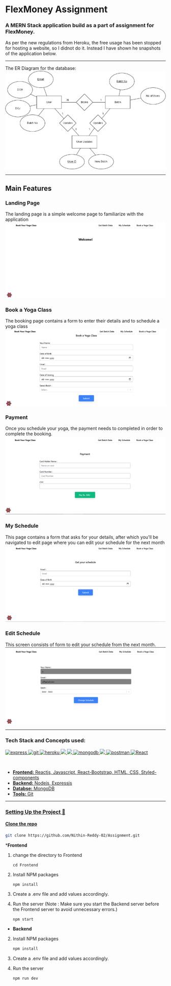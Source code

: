 # FlexMoney Assignment

### A MERN Stack application build as a part of assignment for FlexMoney.

As per the new regulations from Heroku, the free usage has been stopped for hosting a website, so I didnot do it. Instead I have shown he snapshots of the application below.

***
The ER Diagram for the database:
<br>
![](https://github.com/Nithin-Reddy-02/Assignment/blob/main/public/er.png)
***

## Main Features
### Landing Page
The landing page is a simple welcome page to familiarize with the application
<br>
![](https://github.com/Nithin-Reddy-02/Assignment/blob/main/public/landing.png)

### Book a Yoga Class
The booking page contains a form to enter their details and to schedule a yoga class
<br>
![](https://github.com/Nithin-Reddy-02/Assignment/blob/main/public/bookin.png)


### Payment
Once you schedule your yoga, the payment needs to completed in order to complete the booking.
<br>
![](https://github.com/Nithin-Reddy-02/Assignment/blob/main/public/payment.png)

### My Schedule
This page contains a form that asks for your details, after which you'll be navigated to edit page where you can edit your schedule for the next month
<br>
![](https://github.com/Nithin-Reddy-02/Assignment/blob/main/public/getschedule.png)

### Edit Schedule
This screen consists of form to edit your schedule from the next month.
<br>
![](https://github.com/Nithin-Reddy-02/Assignment/blob/main/public/editschedule.png)

***
### Tech Stack and Concepts used:

<p align="left"> <a href="https://expressjs.com" target="_blank"> <img src="https://www.vectorlogo.zone/logos/expressjs/expressjs-ar21.svg" alt="express" height="40"/> </a> <a href="https://git-scm.com/" target="_blank"> <img src="https://www.vectorlogo.zone/logos/git-scm/git-scm-icon.svg" alt="git" width="40" height="40"/> </a> <a href="https://heroku.com" target="_blank"> <img src="https://www.vectorlogo.zone/logos/heroku/heroku-icon.svg" alt="heroku" width="40" height="40"/> </a> <a href="https://www.w3.org/html/" target="_blank"> <img src="https://img.icons8.com/color/48/000000/html-5.png"/> </a> <a href="https://developer.mozilla.org/en-US/docs/Web/JavaScript" target="_blank"> <img src="https://img.icons8.com/color/48/000000/javascript.png"/> </a> <a href="https://www.mongodb.com/" target="_blank"> <img src="https://www.vectorlogo.zone/logos/mongodb/mongodb-icon.svg" alt="mongodb" width="50" height="50"/> </a> <a href="https://nodejs.org" target="_blank"> <img src="https://img.icons8.com/color/48/000000/nodejs.png"/> </a> <a href="https://postman.com" target="_blank"> <img src="https://www.vectorlogo.zone/logos/getpostman/getpostman-icon.svg" alt="postman" width="40" height="40"/> </a> <a href="https://reactjs.org/" target="_blank"> <img src="https://upload.wikimedia.org/wikipedia/commons/thumb/a/a7/React-icon.svg/1280px-React-icon.svg.png" alt="React" width="60" height="40"/> </p>
<br>

* __Frontend:__ Reactjs, Javascript, React-Bootstrap, HTML, CSS, Styled-components
* __Backend:__  Nodejs, Expressjs
* __Databse:__ MongoDB
* __Tools:__ Git

***
  ### Setting Up the Project 🔧


#### Clone the repo

   ```sh
   git clone https://github.com/Nithin-Reddy-02/Assignment.git
   ```
*__Frontend__
1. change the directory to Frontend
    ```
    cd Frontend
    ```
2. Install NPM packages

   ```sh
   npm install
   ```
3. Create a .env file and add values accordingly.
4. Run the server (Note : Make sure you start the Backend server before the Frontend server to avoid unnecessary errors.)
   ```
   npm start 
   ```

* __Backend__
2. Install NPM packages

   ```sh
   npm install
   ```
3. Create a .env file and add values accordingly.
4. Run the server 
   ```
   npm run dev 
   ```
